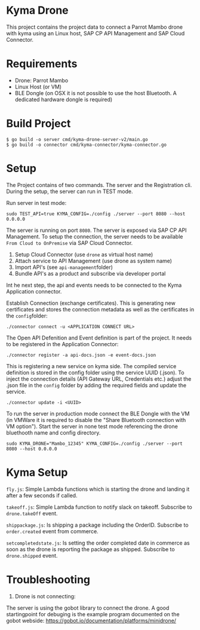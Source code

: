 # Kyma Drone

This project contains the project data to connect a Parrot Mambo drone with kyma using an Linux host, SAP CP API Management and SAP Cloud Connector.

# Requirements

- Drone: Parrot Mambo
- Linux Host (or VM)
- BLE Dongle (on OSX it is not possible to use the host Bluetooth. A dedicated hardware dongle is required)

# Build Project

```
$ go build -o server cmd/kyma-drone-server-v2/main.go
$ go build -o connector cmd/kyma-connector/kyma-connector.go 
```

# Setup

The Project contains of two commands. The server and the Registration cli. During the setup, the server can run in TEST mode.

Run server in test mode:

```
sudo TEST_API=true KYMA_CONFIG=./config ./server --port 8080 --host 0.0.0.0
```

The server is running on port `8080`. The server is exposed via SAP CP API Management. To setup the connection, the server needs to be available `From Cloud to OnPremise` via SAP Cloud Connector. 

1. Setup Cloud Connector (use `drone` as virtual host name)
2. Attach service to API Management (use drone as system name)
3. Import API's (see `api-management`folder)
4. Bundle API's as a product and subscribe via developer portal

Int he next step, the api and events needs to be connected to the Kyma Application connector.

Establish Connection (exchange certificates). This is generating new certificates and stores the connection metadata as well as the certificates in the `config`folder:

```
./connector connect -u <APPLICATION CONNECT URL>
```

The Open API Defenition and Event definition is part of the project. It needs to be registered in the Application Connector:

```
./connector register -a api-docs.json -e event-docs.json
```

This is registering a new service on kyma side. The compiled service definition is stored in the config folder using the service UUID (<UUID>.json). To inject the connection details (API Gateway URL, Credentials etc.) adjust the <UUID>.json file in the `config` folder by adding the required fields and update the service.

```
./connector update -i <UUID>
```

To run the server in production mode connect the BLE Dongle with the VM (in VMWare it is required to disable the "Share Bluetooth connection with VM option"). Start the server in none test mode referencing the drone  bluethooth name and config directory.

```
sudo KYMA_DRONE="Mambo_12345" KYMA_CONFIG=./config ./server --port 8080 --host 0.0.0.0
```

# Kyma Setup

`fly.js`: Simple Lambda functions which is starting the drone and landing it after a few seconds if called.

`takeoff.js`: Simple Lambda function to notify slack on takeoff. Subscribe to `drone.takeOff` event.

`shippackage.js`: Is shipping a package including the OrderID. Subscribe to `order.created` event from commerce.

`setcompletedstate.js`: Is setting the order completed date in commerce as soon as the drone is reporting the package as shipped. Subscribe to `drone.shipped` event.

# Troubleshooting

1. Drone is not connecting:

The server is using the gobot library to connect the drone. A good startingpoint for debuging is the example program documented on the gobot webside: https://gobot.io/documentation/platforms/minidrone/



